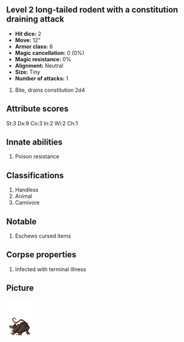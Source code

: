## Level 2 long-tailed rodent with a constitution draining attack
- **Hit dice:** 2
- **Move:** 12"
- **Armor class:** 6
- **Magic cancellation:** 0 (0%)
- **Magic resistance:** 0%
- **Alignment:** Neutral
- **Size:** Tiny
- **Number of attacks:** 1
1. Bite, drains constitution 2d4
## Attribute scores
St:3 Dx:9 Co:3 In:2 Wi:2 Ch:1
## Innate abilities
1. Poison resistance
## Classifications
1. Handless
2. Animal
3. Carnivore
## Notable
1. Eschews cursed items
## Corpse properties
1. Infected with terminal illness
## Picture
![Rabid rat](https://github.com/hyvanmielenpelit/GnollHackTileSet/blob/main/Monsters/rabid_rat/rabid_rat.png)
